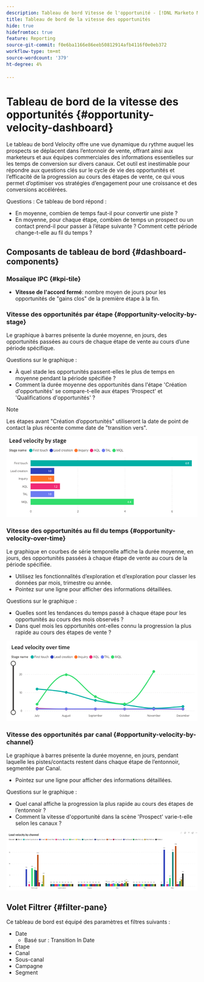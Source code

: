 ```yaml
---
description: Tableau de bord Vitesse de l'opportunité - [!DNL Marketo Measure] - Produit
title: Tableau de bord de la vitesse des opportunités
hide: true
hidefromtoc: true
feature: Reporting
source-git-commit: f0e6ba1166e86eeb50812914afb4116f0e0eb372
workflow-type: tm+mt
source-wordcount: '379'
ht-degree: 4%

---
```


# Tableau de bord de la vitesse des opportunités {#opportunity-velocity-dashboard}

Le tableau de bord Velocity offre une vue dynamique du rythme auquel les prospects se déplacent dans l’entonnoir de vente, offrant ainsi aux marketeurs et aux équipes commerciales des informations essentielles sur les temps de conversion sur divers canaux. Cet outil est inestimable pour répondre aux questions clés sur le cycle de vie des opportunités et l’efficacité de la progression au cours des étapes de vente, ce qui vous permet d’optimiser vos stratégies d’engagement pour une croissance et des conversions accélérées.

Questions : Ce tableau de bord répond :

* En moyenne, combien de temps faut-il pour convertir une piste ?
* En moyenne, pour chaque étape, combien de temps un prospect ou un contact prend-il pour passer à l’étape suivante ? Comment cette période change-t-elle au fil du temps ?

## Composants de tableau de bord {#dashboard-components}

### Mosaïque IPC {#kpi-tile}

* **Vitesse de l&#39;accord fermé**: nombre moyen de jours pour les opportunités de &quot;gains clos&quot; de la première étape à la fin.

### Vitesse des opportunités par étape {#opportunity-velocity-by-stage}

Le graphique à barres présente la durée moyenne, en jours, des opportunités passées au cours de chaque étape de vente au cours d’une période spécifique.

Questions sur le graphique :

* À quel stade les opportunités passent-elles le plus de temps en moyenne pendant la période spécifiée ?
* Comment la durée moyenne des opportunités dans l&#39;étape &#39;Création d&#39;opportunités&#39; se compare-t-elle aux étapes &#39;Prospect&#39; et &#39;Qualifications d&#39;opportunités&#39; ?

>[!NOTE]
>
>Les étapes avant &quot;Création d’opportunités&quot; utiliseront la date de point de contact la plus récente comme date de &quot;transition vers&quot;.

![](assets/lead-velocity-dashboard-1.png)

### Vitesse des opportunités au fil du temps {#opportunity-velocity-over-time}

Le graphique en courbes de série temporelle affiche la durée moyenne, en jours, des opportunités passées à chaque étape de vente au cours de la période spécifiée.

* Utilisez les fonctionnalités d’exploration et d’exploration pour classer les données par mois, trimestre ou année.
* Pointez sur une ligne pour afficher des informations détaillées.

Questions sur le graphique :

* Quelles sont les tendances du temps passé à chaque étape pour les opportunités au cours des mois observés ?
* Dans quel mois les opportunités ont-elles connu la progression la plus rapide au cours des étapes de vente ?

![](assets/lead-velocity-dashboard-2.png)

### Vitesse des opportunités par canal {#opportunity-velocity-by-channel}

Le graphique à barres présente la durée moyenne, en jours, pendant laquelle les pistes/contacts restent dans chaque étape de l’entonnoir, segmentée par Canal.

* Pointez sur une ligne pour afficher des informations détaillées.

Questions sur le graphique :

* Quel canal affiche la progression la plus rapide au cours des étapes de l’entonnoir ?
* Comment la vitesse d&#39;opportunité dans la scène &#39;Prospect&#39; varie-t-elle selon les canaux ?

![](assets/lead-velocity-dashboard-3.png)

## Volet Filtrer {#filter-pane}

Ce tableau de bord est équipé des paramètres et filtres suivants :

* Date
   * Basé sur : Transition In Date
* Étape
* Canal
* Sous-canal
* Campagne
* Segment
